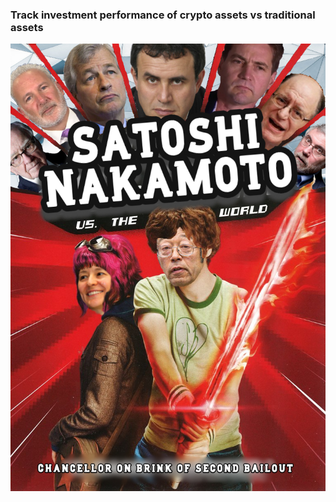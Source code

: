 ### Track investment performance of crypto assets vs traditional assets


![Satoshi Vs](/public/img/landing.jpg)
